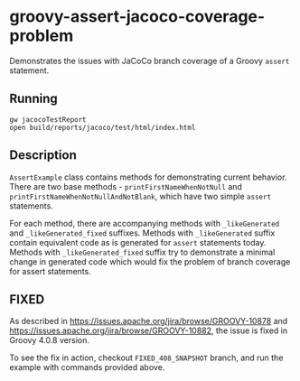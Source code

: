 # groovy-assert-jacoco-coverage-problem
Demonstrates the issues with JaCoCo branch coverage of a Groovy `assert` statement.

## Running

    gw jacocoTestReport
    open build/reports/jacoco/test/html/index.html

## Description
`AssertExample` class contains methods for demonstrating current behavior. There are two base methods - `printFirstNameWhenNotNull` and `printFirstNameWhenNotNullAndNotBlank`, which have two simple 
`assert` statements.

For each method, there are accompanying methods with `_likeGenerated` and `_likeGenerated_fixed` suffixes. Methods with `_likeGenerated` suffix contain equivalent code as is generated for `assert` 
statements today. Methods with `_likeGenerated_fixed` suffix try to demonstrate a minimal change in generated code which would fix the problem of branch coverage for assert statements.

## FIXED
As described in https://issues.apache.org/jira/browse/GROOVY-10878 and https://issues.apache.org/jira/browse/GROOVY-10882, the issue is fixed in Groovy 4.0.8 version.

To see the fix in action, checkout `FIXED_408_SNAPSHOT` branch, and run the example with commands provided above.
